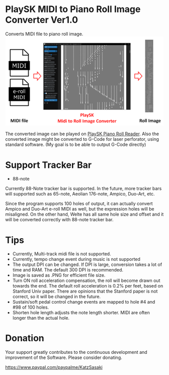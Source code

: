 # PlaySK MIDI to Piano Roll Image Converter Ver1.0

Converts MIDI file to piano roll image.
![Overall System](System_Overview.png)

The converted image can be played on [PlaySK Piano Roll Reader](https://github.com/nai-kon/PlaySK-Piano-Roll-Reader).
Also the converted image might be converted to G-Code for laser perforator, using standard software. (My goal is to be able to output G-Code directly)


# Support Tracker Bar

* 88-note

Currently 88-Note tracker bar is supported. In the future, more tracker bars will supported such as 65-note, Aeolian 176-note, Ampico, Duo-Art, etc.

Since the program supports 100 holes of output, it can actually convert Ampico and Duo-Art e-roll MIDI as well, but the expression holes will be misaligned.
On the other hand, Welte has all same hole size and offset and it will be converted correctly with 88-note tracker bar.

# Tips

* Currently, Multi-track midi file is not supported.
* Currently, tempo change event during music is not supported
* The output DPI can be changed. If DPI is large, conversion takes a lot of time and RAM. The default 300 DPI is recommended.
* Image is saved as .PNG for efficient file size.
* Turn ON roll acceleration compensation, the roll will become drawn out towards the end. The default roll acceleration is 0.2% per feet, based on Stanford Univ paper. There are opinions that the Stanford paper is not correct, so it will be changed in the future.
* Sustain/soft pedal control change events are mapped to hole #4 and #98 of 100 holes.
* Shorten hole length adjusts the note length shorter. MIDI are often longer than the actual hole.

# Donation

Your support greatly contributes to the continuous development and improvement of the Software. Please consider donating.

https://www.paypal.com/paypalme/KatzSasaki
